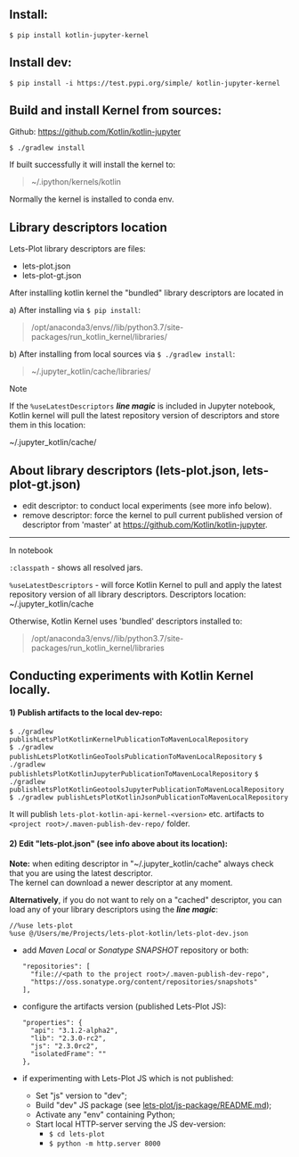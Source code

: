 ## Install:
`$ pip install kotlin-jupyter-kernel`

## Install dev:
`$ pip install -i https://test.pypi.org/simple/ kotlin-jupyter-kernel`

## Build and install Kernel from sources:
Github: https://github.com/Kotlin/kotlin-jupyter

`$ ./gradlew install`

If built successfully it will install the kernel to:   
> ~/.ipython/kernels/kotlin

Normally the kernel is installed to conda env.

## Library descriptors location
Lets-Plot library descriptors are files:
- lets-plot.json
- lets-plot-gt.json

After installing kotlin kernel the "bundled" library descriptors are located in

a) After installing via `$ pip install`:  
> /opt/anaconda3/envs/<env name>/lib/python3.7/site-packages/run_kotlin_kernel/libraries/

b) After installing from local sources via `$ ./gradlew install`:  
> ~/.jupyter_kotlin/cache/libraries/

> [!NOTE]  
> If the `%useLatestDescriptors` **_line magic_** is included in Jupyter notebook,
> Kotlin kernel will pull the latest repository version of descriptors and store them in this location:
>
> ~/.jupyter_kotlin/cache/
         

## About library descriptors (lets-plot.json, lets-plot-gt.json)

 - edit descriptor: to conduct local experiments (see more info below).
 - remove descriptor: force the kernel to pull current published version of descriptor from 'master' at https://github.com/Kotlin/kotlin-jupyter.


--------
In notebook

`:classpath` - shows all resolved jars.

`%useLatestDescriptors` - will force Kotlin Kernel to pull and apply the latest repository version of all library descriptors.
Descriptors location:
~/.jupyter_kotlin/cache

Otherwise, Kotlin Kernel uses 'bundled' descriptors installed to:
> /opt/anaconda3/envs/<env name>/lib/python3.7/site-packages/run_kotlin_kernel/libraries

## Conducting experiments with Kotlin Kernel locally.

#### 1) Publish artifacts to the local dev-repo:

`$ ./gradlew publishLetsPlotKotlinKernelPublicationToMavenLocalRepository`  
`$ ./gradlew publishLetsPlotKotlinGeoToolsPublicationToMavenLocalRepository`
`$ ./gradlew publishletsPlotKotlinJupyterPublicationToMavenLocalRepository`
`$ ./gradlew publishletsPlotKotlinGeotoolsJupyterPublicationToMavenLocalRepository`
`$ ./gradlew publishLetsPlotKotlinJsonPublicationToMavenLocalRepository`

It will publish `lets-plot-kotlin-api-kernel-<version>` etc. artifacts to `<project root>/.maven-publish-dev-repo/` folder.

#### 2) Edit "lets-plot.json" (see info above about its location):

**Note:** when editing descriptor in "~/.jupyter_kotlin/cache" always check that you are using the latest descriptor.  
The kernel can download a newer descriptor at any moment.


**Alternatively**, if you do not want to rely on a "cached" descriptor, you can load any of your library descriptors using the **_line magic_**:
```
//%use lets-plot
%use @/Users/me/Projects/lets-plot-kotlin/lets-plot-dev.json
```

- add _Maven Local_ or _Sonatype SNAPSHOT_ repository or both:
  ```
  "repositories": [
    "file://<path to the project root>/.maven-publish-dev-repo",
    "https://oss.sonatype.org/content/repositories/snapshots"
  ],
  ```

- configure the artifacts version (published Lets-Plot JS):
  ```
  "properties": {
    "api": "3.1.2-alpha2",
    "lib": "2.3.0-rc2",
    "js": "2.3.0rc2",
    "isolatedFrame": ""
  },
  ```
- if experimenting with Lets-Plot JS which is not published:
  - Set "js" version to "dev";
  - Build "dev" JS package (see [lets-plot/js-package/README.md](https://github.com/JetBrains/lets-plot/blob/master/js-package/README.md));
  - Activate any "env" containing Python;
  - Start local HTTP-server serving the JS dev-version:
    - `$ cd lets-plot` 
    - `$ python -m http.server 8000`
